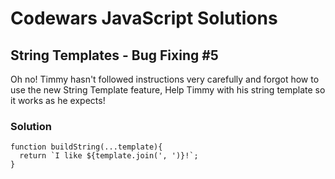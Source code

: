 # Codewars JavaScript Solutions

## String Templates - Bug Fixing #5

Oh no! Timmy hasn't followed instructions very carefully and forgot how to use the new String Template feature, Help Timmy with his string template so it works as he expects!

### Solution

```
function buildString(...template){
  return `I like ${template.join(', ')}!`;
}
```
